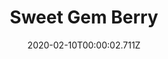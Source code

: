 ---
templateKey: blog-post
title: Sweet Gem Berry
type: fruit
description: Its been dormant for eons.
featuredpost: false
date: 2020-02-10T00:00:02.711Z
featuredimage: /img/Sweet_Gem_Berry.png
sellPrice: 3000
tags:
  - fruit
  - Stardrop quest
  - Basic Fertilizer
  - Quality Fertilizer
  - Trap Bobber
  - Torch
---